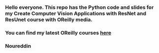 ### Hello everyone. This repo has the Python code and slides for my Create Computer Vision Applications with ResNet and ResUnet course with OReilly media.

### You can find my latest OReilly courses **[here](https://www.oreilly.com/search/?query=Noureddin%20Sadawi&field=all)** 


### Noureddin

